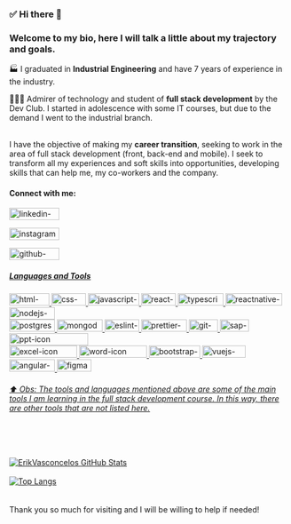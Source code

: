 ### :white_check_mark: Hi there 👋

<h3>Welcome to my bio, here I will talk a little about my trajectory and goals.</h3>

<p>🏭 I graduated in <b>Industrial Engineering</b> and have 7 years of experience in the industry.</p>

<p>🧑🏽‍💻 Admirer of technology and student of <strong>full stack development</strong> by the Dev Club. I started in adolescence with some IT courses, but due to the demand I went to the industrial branch.</p>
<br>
I have the objective of making my <b>career transition</b>, seeking to work in the area of full stack development (front, back-end and mobile). I seek to transform all my experiences and soft skills into opportunities, developing skills that can help me, my co-workers and the company.

<h4>Connect with me:</h4>

<a target="_blank" href="https://www.linkedin.com/in/erik-willams-matias-vasconcelos-443481121"/> <img src="https://img.shields.io/badge/LinkedIn-0077B5?style=for-the-badge&logo=linkedin&logoColor=white" width="90px" height="22px" alt="linkedin-icon"/>

<a target="_blank" href="https://instagram.com/erikwm.vasconcelos?igshid=YmMyMTA2M2Y="/> <img src="https://img.shields.io/badge/Instagram-E4405F?style=for-the-badge&logo=instagram&logoColor=white" width="90px" height="22px" alt="instagram-icon"/>

<a target="_blank" href="https://github.com/ErikVasconcelos"/> <img src="https://img.shields.io/badge/GitHub-100000?style=for-the-badge&logo=github&logoColor=white" width="90px" height="22px" alt="github-icon"/>

<h5>Languages and Tools</h5>

<img src="https://img.shields.io/badge/HTML5-E34F26?style=for-the-badge&logo=html5&logoColor=white" width="72px" height="22px" alt="html-icon"/>
<img src="https://img.shields.io/badge/CSS3-1572B6?style=for-the-badge&logo=css3&logoColor=white" width="62px" height="22px" alt="css-icon"/>
<a target="_blank" href="https://www.javascript.com/"/> <img src="https://img.shields.io/badge/JavaScript-F7DF1E?style=for-the-badge&logo=javascript&logoColor=black" width="92px" height="22px" alt="javascript-icon"/>
<img src="https://img.shields.io/badge/React-20232A?style=for-the-badge&logo=react&logoColor=61DAFB" width="62px" height="22px" alt="react-icon"/>
<img src="https://img.shields.io/badge/TypeScript-007ACC?style=for-the-badge&logo=typescript&logoColor=white" width="82px" height="22px" alt="typescript-icon"/>
<img src="https://img.shields.io/badge/React_Native-20232A?style=for-the-badge&logo=react&logoColor=61DAFB" width="102px" height="22px" alt="reactnative-icon"/>
<img src="https://img.shields.io/badge/Node.js-43853D?style=for-the-badge&logo=node.js&logoColor=white" width="82px" height="22px" alt="nodejs-icon"/>
<br>
<img src="https://img.shields.io/badge/PostgreSQL-316192?style=for-the-badge&logo=postgresql&logoColor=white" width="82px" height="22px" alt="postgresql-icon"/>
<img src="https://img.shields.io/badge/MongoDB-4EA94B?style=for-the-badge&logo=mongodb&logoColor=white" width="82px" height="22px" alt="mongodb-icon"/>
<img src="https://img.shields.io/badge/eslint-3A33D1?style=for-the-badge&logo=eslint&logoColor=white" width="62px" height="22px" alt="eslint-icon"/>
<img src="https://img.shields.io/badge/prettier-1A2C34?style=for-the-badge&logo=prettier&logoColor=F7BA3E" width="82px" height="22px" alt="prettier-icon"/>
<img src="https://img.shields.io/badge/GIT-E44C30?style=for-the-badge&logo=git&logoColor=white" width="52px" height="22px" alt="git-icon"/>
<img src="https://img.shields.io/badge/SAP-0FAAFF?style=for-the-badge&logo=sap&logoColor=white" width="52px" height="22px" alt="sap-icon"/>
<img src="https://img.shields.io/badge/Microsoft_PowerPoint-B7472A?style=for-the-badge&logo=microsoft-powerpoint&logoColor=white" width="142px" height="22px" alt="ppt-icon"/>
<br>
<img src="https://img.shields.io/badge/Microsoft_Excel-217346?style=for-the-badge&logo=microsoft-excel&logoColor=white" width="122px" height="22px" alt="excel-icon"/>
<img src="https://img.shields.io/badge/Microsoft_Word-2B579A?style=for-the-badge&logo=microsoft-word&logoColor=white" width="122px" height="22px" alt="word-icon"/>
<img src="https://img.shields.io/badge/Bootstrap-563D7C?style=for-the-badge&logo=bootstrap&logoColor=white" width="92px" height="22px" alt="bootstrap-icon"/>
<img src="https://img.shields.io/badge/Vue.js-35495E?style=for-the-badge&logo=vue.js&logoColor=4FC08D" width="78px" height="22px" alt="vuejs-icon"/>
<img src="https://img.shields.io/badge/Angular-DD0031?style=for-the-badge&logo=angular&logoColor=white" width="82px" height="22px" alt="angular-icon"/>
<img src="https://img.shields.io/badge/Figma-F24E1E?style=for-the-badge&logo=figma&logoColor=white" width="62px" height="22px" alt="figma-icon"/>


<h6><i>⬆️ Obs: The tools and languages mentioned above are some of the main tools I am learning in the full stack development course. In this way, there are other tools that are not listed here.</i></h6>
<br><br>

![ErikVasconcelos GitHub Stats](https://github-readme-stats.vercel.app/api?username=ErikVasconcelos&theme=swift&show_icons=true)
<br><br>
[![Top Langs](https://github-readme-stats.vercel.app/api/top-langs/?username=ErikVasconcelos&layout=compact)](https://github.com/anuraghazra/github-readme-stats)
<br><br><br>
<h7>Thank you so much for visiting and I will be willing to help if needed!</h7>

